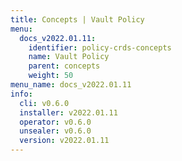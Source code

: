 ```yaml
---
title: Concepts | Vault Policy
menu:
  docs_v2022.01.11:
    identifier: policy-crds-concepts
    name: Vault Policy
    parent: concepts
    weight: 50
menu_name: docs_v2022.01.11
info:
  cli: v0.6.0
  installer: v2022.01.11
  operator: v0.6.0
  unsealer: v0.6.0
  version: v2022.01.11
---
```


